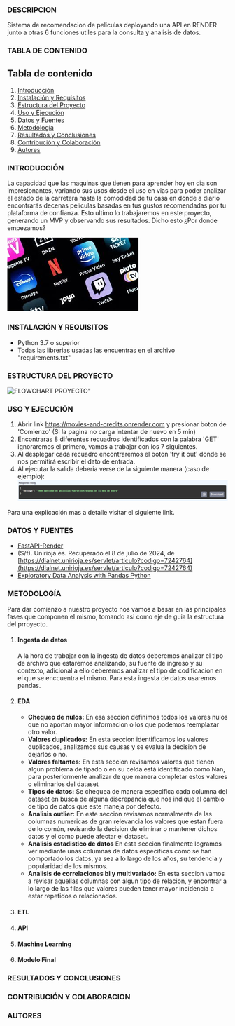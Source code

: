 ### **DESCRIPCION**
Sistema de recomendacion de peliculas deployando una API en RENDER junto a otras 6 funciones utiles para la consulta y analisis de datos.
### **TABLA DE CONTENIDO**
## Tabla de contenido
1. [Introducción](#introducción)
2. [Instalación y Requisitos](#instalación-y-requisitos)
3. [Estructura del Proyecto](#estructura-del-proyecto)
4. [Uso y Ejecución](#uso-y-ejecución)
5. [Datos y Fuentes](#datos-y-fuentes)
6. [Metodología](#metodología)
7. [Resultados y Conclusiones](#resultados-y-conclusiones)
8. [Contribución y Colaboración](#contribución-y-colaboracion)
9. [Autores](#autores)
### **INTRODUCCIÓN**
La capacidad que las maquinas que tienen para aprender hoy en dia son impresionantes, variando sus usos desde el uso en vias para poder analizar el estado de la carretera hasta la comodidad de tu casa en donde a diario encontrarás decenas peliculas basadas en tus gustos recomendadas por tu plataforma de confianza. Esto ultimo lo trabajaremos en este proyecto, generando un MVP y observando sus resultados. Dicho esto ¿Por donde empezamos?

![Plataformas](images/plataformas.jpeg)

### **INSTALACIÓN Y REQUISITOS**
- Python 3.7 o superior
- Todas las librerias usadas las encuentras en el archivo "requirements.txt"
### **ESTRUCTURA DEL PROYECTO**
![FLOWCHART PROYECTO"](images/flowchart.gif)
### **USO Y EJECUCIÓN**
 1. Abrir link https://movies-and-credits.onrender.com y presionar boton de 'Comienzo' (Si la pagina no carga intentar de nuevo en 5 min)
 2. Encontraras 8 diferentes recuadros identificados con la palabra 'GET' ignoraremos el primero, vamos a trabajar con los 7 siguientes.
 3. Al desplegar cada recuadro encontraremos el boton 'try it out' donde se nos permitirá escribir el dato de entrada.
 4. Al ejecutar la salida deberia verse de la siguiente manera (caso de ejemplo):
    ![Response body](images/responsebody.png)
    
 Para una explicación mas a detalle visitar el siguiente link.
### **DATOS Y FUENTES**
- [FastAPI-Render](https://github.com/orestes-victor/Repositorio_guia_para_fastAPI_y_RENDER)
- (S/f). Unirioja.es. Recuperado el 8 de julio de 2024, de [https://dialnet.unirioja.es/servlet/articulo?codigo=7242764](https://dialnet.unirioja.es/servlet/articulo?codigo=7242764)
- [Exploratory Data Analysis with Pandas Python](https://www.youtube.com/watch?v=xi0vhXFPegw)
### **METODOLOGÍA**
Para dar comienzo a nuestro proyecto nos vamos a basar en las principales fases que componen el mismo, tomando asi como eje de guia la estructura del prroyecto.

1. #### **Ingesta de datos**
   A la hora de trabajar con la ingesta de datos deberemos analizar el tipo de archivo que estaremos analizando, su fuente de ingreso y su contexto, adicional a ello deberemos analizar el tipo de codificacion en el que se enccuentra el mismo. Para esta ingesta de datos usaremos pandas.
2. #### **EDA**
   - **Chequeo de nulos:** En esa seccion definimos todos los valores nulos que no aportan mayor informacion o los que podemos reemplazar otro valor.
   - **Valores duplicados:** En esta seccion identificamos los valores duplicados, analizamos sus causas y se evalua la decision de dejarlos o no.
   - **Valores faltantes:** En esta seccion revisamos valores que tienen algun problema de tipado o en su celda está identificado como Nan, para posteriormente analizar de que manera completar estos valores o eliminarlos del dataset
   - **Tipos de datos:** Se chequea de manera especifica cada columna del dataset en busca de alguna discrepancia que nos indique el cambio de tipo de datos que este maneja por defecto.
   - **Analisis outlier:** En este seccion revisamos normalmente de las columnas numericas de gran relevancia los valores que estan fuera de lo común, revisando la decision de eliminar o mantener dichos datos y el como puede afectar el dataset.
   - **Analisis estadistico de datos** En esta seccion finalmente logramos ver mediante unas columnas de datos especificas como se han comportado los datos, ya sea a lo largo de los años, su tendencia y popularidad de los mismos.
   - **Analisis de correlaciones bi y multivariado:** En esta seccion vamos a revisar aquellas columnas con algun tipo de relacion, y encontrar a lo largo de las filas que valores pueden tener mayor incidencia a estar repetidos o relacionados.
3. #### **ETL**
4. #### **API**
5. #### **Machine Learning**
6. #### **Modelo Final**


### **RESULTADOS Y CONCLUSIONES**
### **CONTRIBUCIÓN Y COLABORACION**
### **AUTORES**




